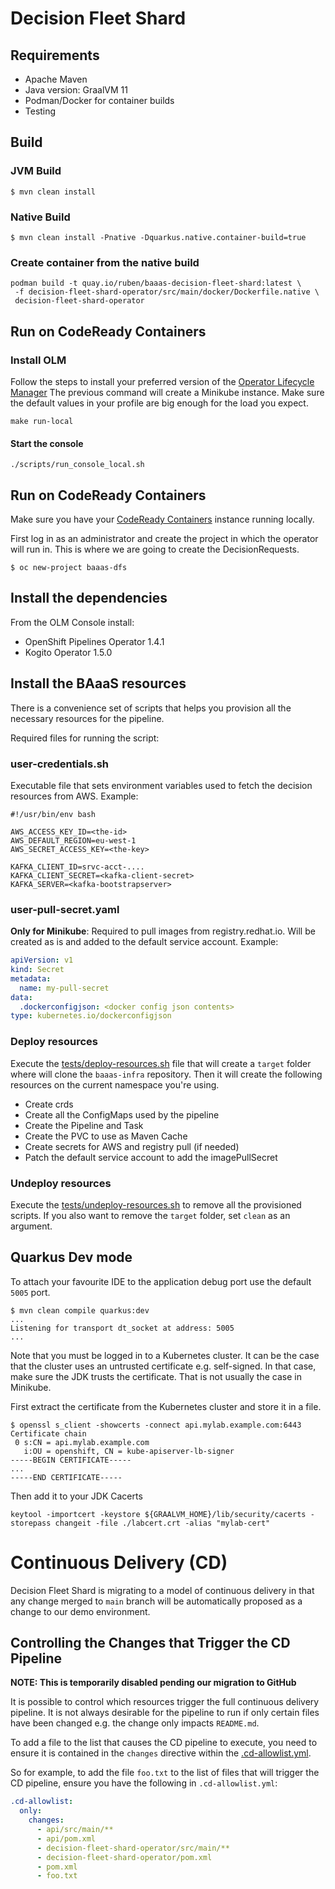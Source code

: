 # Decision Fleet Shard

## Requirements

* Apache Maven
* Java version: GraalVM 11
* Podman/Docker for container builds
* Testing

## Build

### JVM Build

```shell script
$ mvn clean install
```

### Native Build

```shell script
$ mvn clean install -Pnative -Dquarkus.native.container-build=true
```

### Create container from the native build

```shell script
podman build -t quay.io/ruben/baaas-decision-fleet-shard:latest \
 -f decision-fleet-shard-operator/src/main/docker/Dockerfile.native \
 decision-fleet-shard-operator
```

## Run on CodeReady Containers

### Install OLM

Follow the steps to install your preferred version of the [Operator Lifecycle Manager](https://github.com/operator-framework/operator-lifecycle-manager/blob/v0.18.0/doc/install/install.md)
The previous command will create a Minikube instance. Make sure the default values in your profile are big enough for
the load you expect.

```shell script
make run-local
```

#### Start the console

```shell script
./scripts/run_console_local.sh
```

## Run on CodeReady Containers

Make sure you have your [CodeReady Containers](https://cloud.redhat.com/openshift/create/local) instance running locally.

First log in as an administrator and create the project in which the operator will run in. 
This is where we are going to create the DecisionRequests.

```shell script
$ oc new-project baaas-dfs
```

## Install the dependencies

From the OLM Console install:

* OpenShift Pipelines Operator 1.4.1
* Kogito Operator 1.5.0

## Install the BAaaS resources

There is a convenience set of scripts that helps you provision all the necessary resources for the pipeline.

Required files for running the script:

### user-credentials.sh

Executable file that sets environment variables used to fetch the decision resources from AWS. Example:

```shell script
#!/usr/bin/env bash

AWS_ACCESS_KEY_ID=<the-id>
AWS_DEFAULT_REGION=eu-west-1
AWS_SECRET_ACCESS_KEY=<the-key>

KAFKA_CLIENT_ID=srvc-acct-....
KAFKA_CLIENT_SECRET=<kafka-client-secret>
KAFKA_SERVER=<kafka-bootstrapserver>

```

### user-pull-secret.yaml

**Only for Minikube**: Required to pull images from registry.redhat.io. Will be created as is and added to the default service account. Example:

```yaml
apiVersion: v1
kind: Secret
metadata:
  name: my-pull-secret
data:
  .dockerconfigjson: <docker config json contents>
type: kubernetes.io/dockerconfigjson
```

### Deploy resources

Execute the [tests/deploy-resources.sh](./tests/deploy-resources.sh) file that will create a `target` folder where will 
clone the `baaas-infra` repository. Then it will create the following resources on the current namespace you're using.

* Create crds
* Create all the ConfigMaps used by the pipeline
* Create the Pipeline and Task
* Create the PVC to use as Maven Cache
* Create secrets for AWS and registry pull (if needed)
* Patch the default service account to add the imagePullSecret

### Undeploy resources

Execute the [tests/undeploy-resources.sh](./tests/undeploy-resources.sh) to remove all the provisioned scripts.
If you also want to remove the `target` folder, set `clean` as an argument.

## Quarkus Dev mode

To attach your favourite IDE to the application debug port use the default `5005` port.

```shell script
$ mvn clean compile quarkus:dev
...
Listening for transport dt_socket at address: 5005
...
```

Note that you must be logged in to a Kubernetes cluster. It can be the case that the cluster uses an untrusted certificate
e.g. self-signed. In that case, make sure the JDK trusts the certificate. That is not usually the case in Minikube.

First extract the certificate from the Kubernetes cluster and store it in a file.

```shell script
$ openssl s_client -showcerts -connect api.mylab.example.com:6443
Certificate chain
 0 s:CN = api.mylab.example.com
   i:OU = openshift, CN = kube-apiserver-lb-signer
-----BEGIN CERTIFICATE-----
...
-----END CERTIFICATE-----
```

Then add it to your JDK Cacerts

```shell script
keytool -importcert -keystore ${GRAALVM_HOME}/lib/security/cacerts -storepass changeit -file ./labcert.crt -alias "mylab-cert"
```

# Continuous Delivery (CD)

Decision Fleet Shard is migrating to a model of continuous delivery in that any change merged to `main` branch
will be automatically proposed as a change to our demo environment. 

## Controlling the Changes that Trigger the CD Pipeline

**NOTE: This is temporarily disabled pending our migration to GitHub**

It is possible to control which resources trigger the full continuous delivery pipeline. It is not
always desirable for the pipeline to run if only certain files have been changed e.g. the change only
impacts `README.md`.

To add a file to the list that causes the CD pipeline to execute, you need to ensure it is contained
in the `changes` directive within the [.cd-allowlist.yml](.cd-allowlist.yml).

So for example, to add the file `foo.txt` to the list of files that will trigger the CD pipeline, ensure
you have the following in `.cd-allowlist.yml`:

```yaml
.cd-allowlist:
  only:
    changes:
      - api/src/main/**
      - api/pom.xml
      - decision-fleet-shard-operator/src/main/**
      - decision-fleet-shard-operator/pom.xml
      - pom.xml
      - foo.txt     
```
